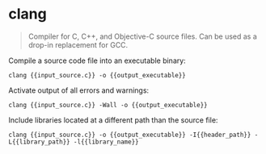clang
=====

> Compiler for C, C++, and Objective-C source files. Can be used as a drop-in replacement for GCC.

Compile a source code file into an executable binary:

    clang {{input_source.c}} -o {{output_executable}}

Activate output of all errors and warnings:

    clang {{input_source.c}} -Wall -o {{output_executable}}

Include libraries located at a different path than the source file:

    clang {{input_source.c}} -o {{output_executable}} -I{{header_path}} -L{{library_path}} -l{{library_name}}
